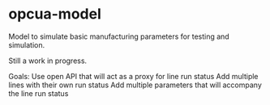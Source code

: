 # opcua-model
Model to simulate basic manufacturing parameters for testing and simulation.

Still a work in progress.

Goals:
Use open API that will act as a proxy for line run status
Add multiple lines with their own run status
Add multiple parameters that will accompany the line run status
